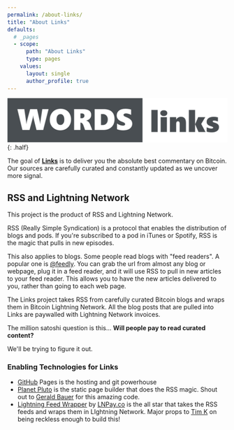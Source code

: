 ```yaml
---
permalink: /about-links/
title: "About Links"
defaults:
  # _pages
  - scope:
      path: "About Links"
      type: pages
    values:
      layout: single
      author_profile: true
---
```


[![Links logo](/assets/images/links-logo.png)](https://bitcoinwords.github.io/links/docs/planet.news.html)
{: .half}

The goal of **[Links](https://bitcoinwords.github.io/links/docs/planet.news.html)** is to deliver you the absolute best commentary on Bitcoin. Our sources are carefully curated and constantly updated as we uncover more signal. 

## <i class="fas fa-rss"></i> RSS and <i class="fas fa-bolt"></i> Lightning Network
This project is the product of RSS and Lightning Network. 

RSS (Really Simple Syndication) is a protocol that enables the distribution of blogs and pods. If you're subscribed to a pod in iTunes or Spotify, RSS is the magic that pulls in new episodes.

This also applies to blogs. Some people read blogs with "feed readers". A popular one is [@feedly](https://twitter.com/feedly). You can grab the url from almost any blog or webpage, plug it in a feed reader, and it will use RSS to pull in new articles to your feed reader. This allows you to have the new articles delivered to you, rather than going to each web page.

The Links project takes RSS from carefully curated Bitcoin blogs and wraps them in Bitcoin Lightning Network. All the blog posts that are pulled into Links are paywalled with Lightning Network invoices.

The million satoshi question is this... **Will people pay to read curated content?**

We'll be trying to figure it out. 

### Enabling Technologies for Links

* [GitHub](https://github.com/) Pages is the hosting and git powerhouse
* [Planet Pluto](https://github.com/feedreader) is the static page builder that does the RSS magic. Shout out to [Gerald Bauer](https://github.com/geraldb) for this amazing code.
* [Lightning Feed Wrapper](https://lnpay.co/paywall/xml-feeds) by [LNPay.co](https://lnpay.co/) is the all star that takes the RSS feeds and wraps them in LIghtning Network. Major props to [Tim K](https://twitter.com/BootstrapBandit) on being reckless enough to build this!